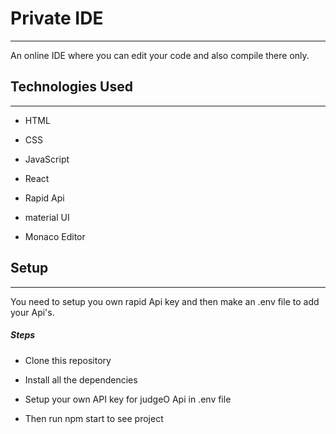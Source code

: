 <h1>Private IDE</h1>
<hr><p>An online IDE where you can edit your code and
also compile there only.</p><h2>Technologies Used</h2>
<hr><ul>
<li>HTML</li>
</ul><ul>
<li>CSS</li>
</ul><ul>
<li>JavaScript</li>
</ul><ul>
<li>React</li>
</ul><ul>
<li>Rapid Api</li>
</ul><ul>
<li>material UI</li>
</ul><ul>
<li>Monaco Editor</li>
</ul><h2>Setup</h2>
<hr><p>You need to setup you own rapid Api key and then make an .env file to add your Api's.</p><h5>Steps</h5><ul>
<li>Clone this repository</li>
</ul><ul>
<li>Install all the dependencies</li>
</ul><ul>
<li>Setup your own API key for judgeO Api in .env file</li>
</ul><ul>
<li>Then run npm start to see project</li>
</ul>